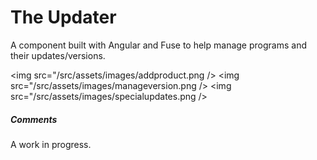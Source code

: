 <h1>The Updater</h1>
<p>A component built with Angular and Fuse to help manage programs and their updates/versions.</p>

<a><img src="/src/assets/images/addproduct.png /></a>
<a><img src="/src/assets/images/manageversion.png /></a>
<a><img src="/src/assets/images/specialupdates.png /></a>

<h5>Comments</h5>
<p>A work in progress.</p>